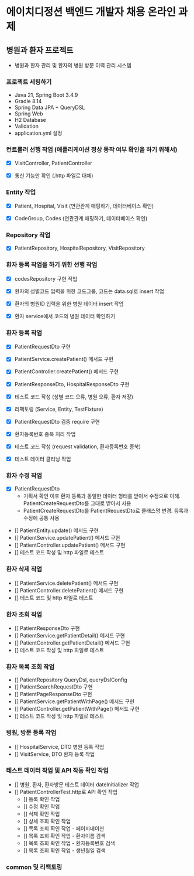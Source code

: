 # 에이치디정션 백엔드 개발자 채용 온라인 과제


## 병원과 환자 프로젝트
- 병원과 환자 관리 및 환자의 병원 방문 이력 관리 시스템


### 프로젝트 세팅하기
- Java 21, Spring Boot 3.4.9
- Gradle 8.14
- Spring Data JPA + QueryDSL
- Spring Web
- H2 Database
- Validation
- application.yml 설정


### 컨트롤러 선행 작업 (애플리케이션 정상 동작 여부 확인을 하기 위해서)
- [x] VisitController, PatientController
- [x] 통신 기능만 확인 (.http 파일로 대체)


### Entity 작업
- [x] Patient, Hospital, Visit (연관관계 매핑하기, 데이터베이스 확인)
- [x] CodeGroup, Codes (연관관계 매핑하기, 데이터베이스 확인)


### Repository 작업
- [x] PatientRepository, HospitalRepository, VisitRepository


### 환자 등록 작업을 하기 위한 선행 작업
- [x] codesRepository 구현 작업 
- [x] 환자의 성별코드 입력을 위한 코드그룹, 코드는 data.sql로 insert 작업
- [x] 환자의 병원ID 입력을 위한 병원 데이터 insert 작업
- [x] 환자 service에서 코드와 병원 데이터 확인하기


### 환자 등록 작업
- [x] PatientRequestDto 구현
- [x] PatientService.createPatient() 메서드 구현
- [x] PatientController.createPatient() 메서드 구현
- [x] PatientResponseDto, HospitalResponseDto 구현
- [x] 테스트 코드 작성 (성별 코드 오류, 병원 오류, 환자 저장)
- [x] 리팩토링 (Service, Entity, TestFixture)
- [x] PatientRequestDto 검증 require 구현
- [x] 환자등록번호 중복 처리 작업
- [x] 테스트 코드 작성 (request validation, 환자등록번호 종북)
- [x] 테스트 데이터 클리닝 작업


### 환자 수정 작업
- [x] PatientRequestDto
  - 기획서 확인 이후 환자 등록과 동일한 데이터 형태를 받아서 수정으로 이해. PatientCreateRequestDto를 그대로 받아서 사용
  - PatientCreateRequestDto를 PatientRequestDto로 클래스명 변경. 등록과 수정에 공통 사용
- [] PatientEntity.update() 메서드 구현
- [] PatientService.updatePatient() 메서드 구현
- [] PatientController.updatePatient() 메서드 구현
- [] 테스트 코드 작성 및 http 파일로 테스트


### 환자 삭제 작업
- [] PatientService.deletePatient() 메서드 구현
- [] PatientController.deletePatient() 메서드 구현
- [] 테스트 코드 및 http 파일로 테스트


### 환자 조회 작업
- [] PatientResponseDto 구현
- [] PatientService.getPatientDetail() 메서드 구현
- [] PatientController.getPatientDetail() 메서드 구현
- [] 테스트 코드 작성 및 http 파일로 테스트


### 환자 목록 조회 작업
- [] PatientRepository QueryDsl, queryDslConfig
- [] PatientSearchRequestDto 구현
- [] PatientPageResponseDto 구현
- [] PatientService.getPatientWithPage() 메서드 구현
- [] PatientController.getPatientWithPage() 메서드 구현
- [] 테스트 코드 작성 및 http 파일로 테스트


### 병원, 방문 등록 작업
- [] HospitalService, DTO 병원 등록 작업
- [] VisitService, DTO 환자 등록 작업


### 테스트 데이터 작업 및 API 작동 확인 작업
- [] 병원, 환자, 환자방문 테스트 데이터 dateInitializer 작업
- [] PatientControllerTest.http로 API 확인 작업
  - [] 등록 확인 작업
  - [] 수정 확인 작업
  - [] 삭제 확인 작업
  - [] 상세 조회 확인 작업
  - [] 목록 조회 확인 작업 - 페이지네이션 
  - [] 목록 조회 확인 작업 - 환자이름 검색
  - [] 목록 조회 확인 작업 - 환자등록번호 검색
  - [] 목록 조회 확인 작업 - 생년월일 검색


### common 및 리팩토링